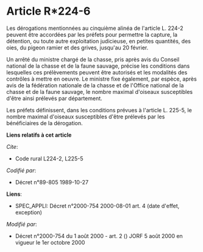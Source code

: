 # Article R*224-6

Les dérogations mentionnées au cinquième alinéa de l'article L. 224-2 peuvent être accordées par les préfets pour permettre
la capture, la détention, ou toute autre exploitation judicieuse, en petites quantités, des oies, du pigeon ramier et des
grives, jusqu'au 20 février.

Un arrêté du ministre chargé de la chasse, pris après avis du Conseil national de la chasse et de la faune sauvage, précise
les conditions dans lesquelles ces prélèvements peuvent être autorisés et les modalités des contrôles à mettre en oeuvre. Le
ministre fixe également, par espèce, après avis de la fédération nationale de la chasse et de l'Office national de la chasse
et de la faune sauvage, le nombre maximal d'oiseaux susceptibles d'être ainsi prélevés par département.

Les préfets définissent, dans les conditions prévues à l'article L. 225-5, le nombre maximal d'oiseaux susceptibles d'être
prélevés par les bénéficiaires de la dérogation.

**Liens relatifs à cet article**

_Cite_:

  - Code rural L224-2, L225-5

_Codifié par_:

  - Décret n°89-805 1989-10-27

**Liens**:

  - SPEC_APPLI: Décret n°2000-754 2000-08-01 art. 4 (date d'effet, exception)

_Modifié par_:

  - Décret n°2000-754 du 1 août 2000 - art. 2 () JORF 5 août 2000 en vigueur le 1er octobre 2000
